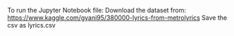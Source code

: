 To run the Jupyter Notebook file:
Download the dataset from: https://www.kaggle.com/gyani95/380000-lyrics-from-metrolyrics
Save the csv as lyrics.csv
